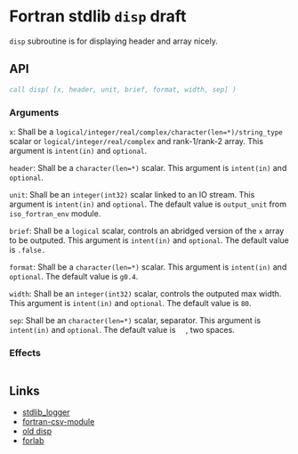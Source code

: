 # Fortran stdlib `disp` draft

`disp` subroutine is for displaying header and array nicely.

## API

```fortran
call disp( [x, header, unit, brief, format, width, sep] )
```

### Arguments

`x`: Shall be a `logical/integer/real/complex/character(len=*)/string_type` scalar or `logical/integer/real/complex` and rank-1/rank-2 array.
This argument is `intent(in)` and `optional`.

`header`: Shall be a `character(len=*)` scalar.
This argument is `intent(in)` and `optional`.

`unit`: Shall be an `integer(int32)` scalar linked to an IO stream.
This argument is `intent(in)` and `optional`.
The default value is `output_unit` from `iso_fortran_env` module.

`brief`: Shall be a `logical` scalar, controls an abridged version of the `x` array to be outputed.
This argument is `intent(in)` and `optional`.
The default value is `.false.`

`format`: Shall be a `character(len=*)` scalar.
This argument is `intent(in)` and `optional`.
The default value is `g0.4`.

`width`: Shall be an `integer(int32)` scalar, controls the outputed max width.
This argument is `intent(in)` and `optional`.
The default value is `80`.

`sep`: Shall be an `character(len=*)` scalar, separator.
This argument is `intent(in)` and `optional`.
The default value is `  `, two spaces.

### Effects

```sh


```

## Links

- [stdlib_logger]()
- [fortran-csv-module]()
- [old disp](https://github.com/fortran-lang/stdlib/pull/520/files)
- [forlab](https://github.com/fortran-fans/forlab)